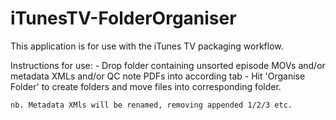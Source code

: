 # iTunesTV-FolderOrganiser

This application is for use with the iTunes TV packaging workflow.


Instructions for use:
    - Drop folder containing unsorted episode MOVs and/or metadata XMLs and/or QC note PDFs into according tab
    - Hit 'Organise Folder' to create folders and move files into corresponding folder.

    nb. Metadata XMls will be renamed, removing appended 1/2/3 etc.
